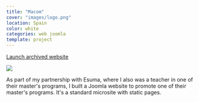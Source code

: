 ```yaml
---
title: "Macom"
cover: "images/logo.png"
location: Spain
color: white
categories: web joomla
template: project
---
```


<p class="align-center">
<a class="btn external" role="button" href="http://macom.herokuapp.com" target="_blank">Launch archived website</a>
</p>

![](/work/macom/images/1.png)

As part of my partnership with Esuma, where I also was a teacher in one of their master's programs, I built a Joomla website to promote one of their master's programs. It's a standard microsite with static pages.
